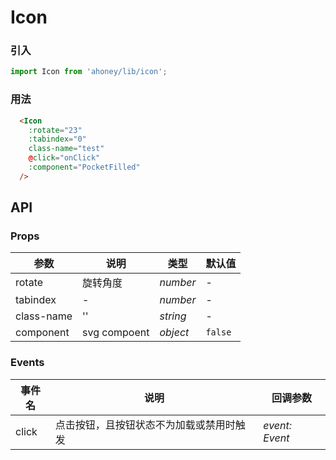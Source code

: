 # Icon

### 引入

```js
import Icon from 'ahoney/lib/icon';

```

### 用法

```html
  <Icon
    :rotate="23"
    :tabindex="0"
    class-name="test"
    @click="onClick"
    :component="PocketFilled"
  />
```

## API

### Props

| 参数 | 说明 | 类型 | 默认值 |
| --- | --- | --- | --- |
| rotate | 旋转角度 | _number_ | - |
| tabindex | - | _number_ | - |
| class-name | '' | _string_ | - |
| component | svg compoent | _object_ | `false` |

### Events

| 事件名     | 说明                                     | 回调参数            |
| ---------- | ---------------------------------------- | ------------------- |
| click      | 点击按钮，且按钮状态不为加载或禁用时触发 | _event: Event_      |
